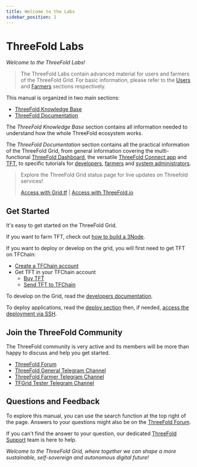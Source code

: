 ```yaml
---
title: Welcome to the Labs
sidebar_position: 1
---
```


# ThreeFold Labs

*Welcome to the ThreeFold Labs!*

> The ThreeFold Labs contain advanced material for users and farmers of the ThreeFold Grid. For basic information, please refer to the [Users](../users/intro) and [Farmers](../farmers/intro) sections respectively.

This manual is organized in two main sections: 

- [ThreeFold Knowledge Base](./knowledge_base/knowledge_base.md)
- [ThreeFold Documentation](./documentation/documentation.md)

The *ThreeFold Knowledge Base* section contains all information needed to understand how the whole ThreeFold ecosystem works. 

The *ThreeFold Documentation* section contains all the practical information of the ThreeFold Grid, from general information covering the multi-functional [ThreeFold Dashboard](./documentation/dashboard/dashboard.md), the versatile [ThreeFold Connect app](./documentation/tfconnect_toc/tfconnect_toc.md) and [TFT](./documentation/threefold_token/threefold_token.md), to specific tutorials for [developers](./documentation/developers/developers.md), [farmers](./documentation/farmers/farmers.md) and [system administrators](./documentation/system_administrators/system_administrators.md).

> Explore the ThreeFold Grid status page for live updates on Threefold services!
> 
> [Access with Grid.tf](https://status.grid.tf) | [Access with ThreeFold.io](https://status.threefold.io)

## Get Started

It's easy to get started on the ThreeFold Grid. 

If you want to farm TFT, check out [how to build a 3Node](./documentation/farmers/3node_building/3node_building.md). 

If you want to deploy or develop on the grid, you will first need to get TFT on TFChain:

- [Create a TFChain account](./documentation/dashboard/wallet_connector.md)
- Get TFT in your TFChain account
  - [Buy TFT](./documentation/threefold_token/buy_sell_tft/buy_sell_tft.md)
  - [Send TFT to TFChain](./documentation/threefold_token/tft_bridges/tft_bridges.md)

To develop on the Grid, read the [developers documentation](./documentation/developers/developers.md).

To deploy applications, read the [deploy section](./documentation/dashboard/deploy/deploy.md) then, if needed, [access the deployment via SSH](./documentation/system_administrators/tfgrid3_getstarted/ssh_guide/ssh_guide.md).

## Join the ThreeFold Community

The ThreeFold community is very active and its members will be more than happy to discuss and help you get started.

* [ThreeFold Forum](https://forum.threefold.io/)
* [ThreeFold General Telegram Channel](https://t.me/threefold)
* [ThreeFold Farmer Telegram Channel](https://t.me/threefoldfarmers)
* [TFGrid Tester Telegram Channel](https://t.me/threefoldtesting)

## Questions and Feedback

To explore this manual, you can use the search function at the top right of the page. Answers to your questions might also be on the [ThreeFold Forum](https://forum.threefold.io/).

If you can't find the answer to your question, our dedicated [ThreeFold Support](https://threefoldfaq.crisp.help/en/) team is here to help.

*Welcome to the ThreeFold Grid, where together we can shape a more sustainable, self-sovereign and autonomous digital future!*
